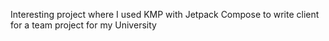 Interesting project where I used KMP with Jetpack Compose to write client for a team project for my University
